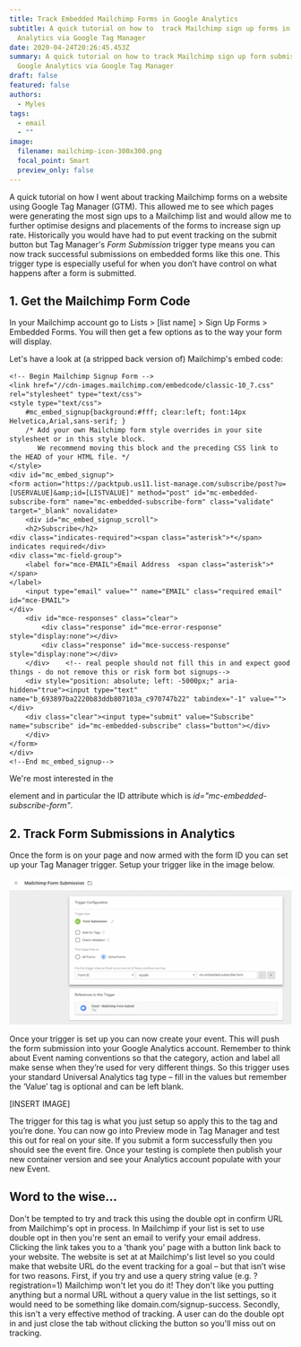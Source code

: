 ```yaml
---
title: Track Embedded Mailchimp Forms in Google Analytics
subtitle: A quick tutorial on how to  track Mailchimp sign up forms in Google
  Analytics via Google Tag Manager
date: 2020-04-24T20:26:45.453Z
summary: A quick tutorial on how to track Mailchimp sign up form submissions in
  Google Analytics via Google Tag Manager
draft: false
featured: false
authors:
  - Myles
tags:
  - email
  - ""
image:
  filename: mailchimp-icon-300x300.png
  focal_point: Smart
  preview_only: false
---
```

A quick tutorial on how I went about tracking Mailchimp forms on a website using Google Tag Manager (GTM). This allowed me to see which pages were generating the most sign ups to a Mailchimp list and would allow me to further optimise designs and placements of the forms to increase sign up rate. Historically you would have had to put event tracking on the submit button but Tag Manager's *Form Submission* trigger type means you can now track successful submissions on embedded forms like this one. This trigger type is especially useful for when you don’t have control on what happens after a form is submitted.

## 1. Get the Mailchimp Form Code

In your Mailchimp account go to Lists > \[list name] > Sign Up Forms > Embedded Forms. You will then get a few options as to the way your form will display.

Let's have a look at (a stripped back version of) Mailchimp's embed code:

```
<!-- Begin Mailchimp Signup Form -->
<link href="//cdn-images.mailchimp.com/embedcode/classic-10_7.css" rel="stylesheet" type="text/css">
<style type="text/css">
	#mc_embed_signup{background:#fff; clear:left; font:14px Helvetica,Arial,sans-serif; }
	/* Add your own Mailchimp form style overrides in your site stylesheet or in this style block.
	   We recommend moving this block and the preceding CSS link to the HEAD of your HTML file. */
</style>
<div id="mc_embed_signup">
<form action="https://packtpub.us11.list-manage.com/subscribe/post?u=[USERVALUE]&amp;id=[LISTVALUE]" method="post" id="mc-embedded-subscribe-form" name="mc-embedded-subscribe-form" class="validate" target="_blank" novalidate>
    <div id="mc_embed_signup_scroll">
	<h2>Subscribe</h2>
<div class="indicates-required"><span class="asterisk">*</span> indicates required</div>
<div class="mc-field-group">
	<label for="mce-EMAIL">Email Address  <span class="asterisk">*</span>
</label>
	<input type="email" value="" name="EMAIL" class="required email" id="mce-EMAIL">
</div>
	<div id="mce-responses" class="clear">
		<div class="response" id="mce-error-response" style="display:none"></div>
		<div class="response" id="mce-success-response" style="display:none"></div>
	</div>    <!-- real people should not fill this in and expect good things - do not remove this or risk form bot signups-->
    <div style="position: absolute; left: -5000px;" aria-hidden="true"><input type="text" name="b_693897ba2220b83ddb807103a_c970747b22" tabindex="-1" value=""></div>
    <div class="clear"><input type="submit" value="Subscribe" name="subscribe" id="mc-embedded-subscribe" class="button"></div>
    </div>
</form>
</div>
<!--End mc_embed_signup-->
```

We're most interested in the **<form>** element and in particular the ID attribute which is *id="mc-embedded-subscribe-form"*.

## 2. Track Form Submissions in Analytics

Once the form is on your page and now armed with the form ID you can set up your Tag Manager trigger. Setup your trigger like in the image below.

![Google Tag Manager - Form Submission Trigger](https://raw.githubusercontent.com/mylestippett/academic/master/static/img/tagmanager_trigger_formsubmission-1024x534.png "Google Tag Manager - Form Submission Trigger")

Once your trigger is set up you can now create your event. This will push the form submission into your Google Analytics account. Remember to think about Event naming conventions so that the category, action and label all make sense when they’re used for very different things. So this trigger uses your standard Universal Analytics tag type – fill in the values but remember the ‘Value’ tag is optional and can be left blank.

\[INSERT IMAGE]

The trigger for this tag is what you just setup so apply this to the tag and you’re done. You can now go into Preview mode in Tag Manager and test this out for real on your site. If you submit a form successfully then you should see the event fire. Once your testing is complete then publish your new container version and see your Analytics account populate with your new Event.

## Word to the wise...

Don't be tempted to try and track this using the double opt in confirm URL from Mailchimp's opt in process. In Mailchimp if your list is set to use double opt in then you're sent an email to verify your email address. Clicking the link takes you to a 'thank you' page with a button link back to your website. The website is set at at Mailchimp's list level so you could make that website URL do the event tracking for a goal – but that isn’t wise for two reasons. First, if you try and use a query string value (e.g. ?registration=1) Mailchimp won't let you do it! They don't like you putting anything but a normal URL without a query value in the list settings, so it would need to be something like domain.com/signup-success. Secondly, this isn't a very effective method of tracking. A user can do the double opt in and just close the tab without clicking the button so you'll miss out on tracking.